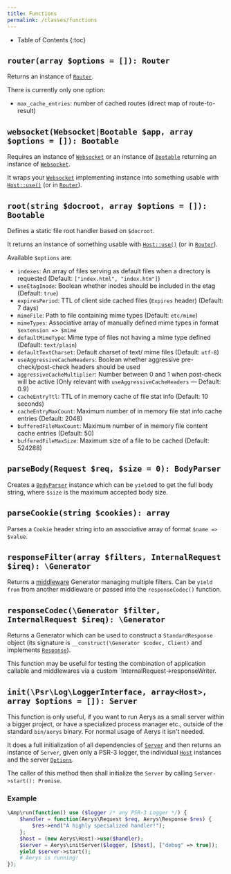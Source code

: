 ```yaml
---
title: Functions
permalink: /classes/functions
---
```


* Table of Contents
{:toc}

## `router(array $options = []): Router`

Returns an instance of [`Router`](router.html).

There is currently only one option:

- `max_cache_entries`: number of cached routes (direct map of route-to-result)

## `websocket(Websocket|Bootable $app, array $options = []): Bootable`

Requires an instance of [`Websocket`](websocket.html) or an instance of [`Bootable`](bootable.html) returning an instance of [`Websocket`](websocket.html).

It wraps your [`Websocket`](websocket.html) implementing instance into something usable with [`Host::use()`](host.html) (or in [`Router`](router.html)).

## `root(string $docroot, array $options = []): Bootable`

Defines a static file root handler based on `$docroot`.

It returns an instance of something usable with [`Host::use()`](host.html) (or in [`Router`](router.html)).

Available `$options` are:

- `indexes`: An array of files serving as default files when a directory is requested (Default: `["index.html", "index.htm"]`)
- `useEtagInode`: Boolean whether inodes should be included in the etag (Default: `true`)
- `expiresPeriod`: TTL of client side cached files (`Expires` header) (Default: 7 days)
- `mimeFile`: Path to file containing mime types (Default: `etc/mime`)
- `mimeTypes`: Associative array of manually defined mime types in format `$extension => $mime`
- `defaultMimeType`: Mime type of files not having a mime type defined (Default: `text/plain`)
- `defaultTextCharset`: Default charset of text/ mime files (Default: `utf-8`)
- `useAggressiveCacheHeaders`: Boolean whether aggressive pre-check/post-check headers should be used
- `aggressiveCacheMultiplier`: Number between 0 and 1 when post-check will be active (Only relevant with `useAggressiveCacheHeaders` &mdash; Default: 0.9)
- `cacheEntryTtl`: TTL of in memory cache of file stat info (Default: 10 seconds)
- `cacheEntryMaxCount`: Maximum number of in memory file stat info cache entries (Default: 2048)
- `bufferedFileMaxCount`: Maximum number of in memory file content cache entries (Default: 50)
- `bufferedFileMaxSize`: Maximum size of a file to be cached (Default: 524288)

## `parseBody(Request $req, $size = 0): BodyParser`

Creates a [`BodyParser`](bodyparser.html) instance which can be `yield`ed to get the full body string, where `$size` is the maximum accepted body size.

## `parseCookie(string $cookies): array`

Parses a `Cookie` header string into an associative array of format `$name => $value`.

## `responseFilter(array $filters, InternalRequest $ireq): \Generator`

Returns a [middleware](middleware.html) Generator managing multiple filters. Can be `yield from` from another middleware or passed into the `responseCodec()` function.

## `responseCodec(\Generator $filter, InternalRequest $ireq): \Generator`

Returns a Generator which can be used to construct a `StandardResponse` object (its signature is `__construct(\Generator $codec, Client)` and implements [`Response`](response.html)).

This function may be useful for testing the combination of application callable and middlewares via a custom `InternalRequest->responseWriter.

## `init(\Psr\Log\LoggerInterface, array<Host>, array $options = []): Server`

This function is only useful, if you want to run Aerys as a small server within a bigger project, or have a specialized process manager etc., outside of the standard `bin/aerys` binary. For normal usage of Aerys it isn't needed.

It does a full initialization of all dependencies of [`Server`](server.md) and then returns an instance of `Server`, given only a PSR-3 logger, the individual [`Host`](host.md) instances and the server [`Options`](options.md).

The caller of this method then shall initialize the `Server` by calling `Server->start(): Promise`.

### Example

```php
\Amp\run(function() use ($logger /* any PSR-3 Logger */) {
    $handler = function(Aerys\Request $req, Aerys\Response $res) {
        $res->end("A highly specialized handler!");
    };
    $host = (new Aerys\Host)->use($handler);
    $server = Aerys\initServer($logger, [$host], ["debug" => true]);
    yield $server->start();
    # Aerys is running!
});
```
